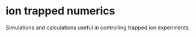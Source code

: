 # ion trapped numerics
 Simulations and calculations useful in controlling trapped ion experiments.
